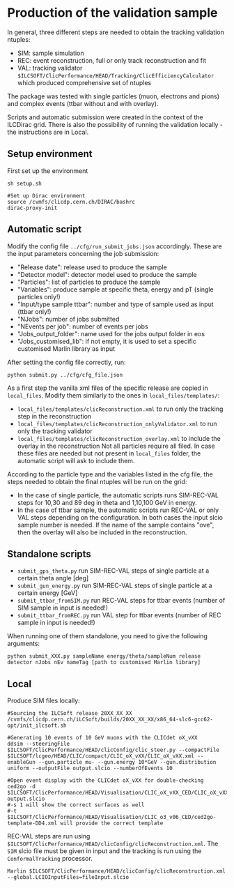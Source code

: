 # Production of the validation sample

In general, three different steps are needed to obtain the tracking validation ntuples:
- SIM: sample simulation
- REC: event reconstruction, full or only track reconstruction and fit
- VAL: tracking validator `$ILCSOFT/ClicPerformance/HEAD/Tracking/ClicEfficiencyCalculator` which produced comprehensive set of ntuples

The package was tested with single particles (muon, electrons and pions) and complex events (ttbar without and with overlay).

Scripts and automatic submission were created in the context of the ILCDirac grid.
There is also the possibility of running the validation locally - the instructions are in Local.

## Setup environment

First set up the environment
```
sh setup.sh

#Set up Dirac environment
source /cvmfs/clicdp.cern.ch/DIRAC/bashrc
dirac-proxy-init
```

## Automatic script

Modify the config file `../cfg/run_submit_jobs.json` accordingly. 
These are the input parameters concerning the job submission:
- "Release date": release used to produce the sample
- "Detector model": detector model used to produce the sample 
- "Particles": list of particles to produce the sample
- "Variables": produce sample at specific theta, energy and pT (single particles only!) 
- "Input/type sample ttbar": number and type of sample used as input (ttbar only!)
- "NJobs": number of jobs submitted
- "NEvents per job": number of events per jobs
- "Jobs_output_folder": name used for the jobs output folder in eos
- "Jobs_customised_lib": if not empty, it is used to set a specific customised Marlin library as input

After setting the config file correctly, run:
```
python submit.py ../cfg/cfg_file.json
```

As a first step the vanilla xml files of the specific release are copied in `local_files`. 
Modify them similarly to the ones in `local_files/templates/`:
- `local_files/templates/clicReconstruction.xml` to run only the tracking step in the reconstruction
- `local_files/templates/clicReconstruction_onlyValidator.xml` to run only the tracking validator
- `local_files/templates/clicReconstruction_overlay.xml` to include the overlay in the reconstruction
Not all particles require all filed. In case these files are needed but not present in `local_files` folder, the automatic script will ask to include them.

According to the particle type and the variables listed in the cfg file, the steps needed to obtain the final ntuples will be run on the grid:
- In the case of single particle, the automatic scripts runs SIM-REC-VAL steps for 10,30 and 89 deg in theta and 1,10,100 GeV in energy.
- In the case of ttbar sample, the automatic scripts run REC-VAL or only VAL steps depending on the configuration. In both cases the input slcio sample number is needed. If the name of the sample contains "ove", then the overlay will also be included in the reconstruction.

## Standalone scripts

- `submit_gps_theta.py` run SIM-REC-VAL steps of single particle at a certain theta angle [deg]
- `submit_gun_energy.py` run SIM-REC-VAL steps of single particle at a certain energy [GeV]
- `submit_ttbar_fromSIM.py` run REC-VAL steps for ttbar events (number of SIM sample in input is needed!)
- `submit_ttbar_fromREC.py` run VAL step for ttbar events (number of REC sample in input is needed!)

When running one of them standalone, you need to give the following arguments:
```
python submit_XXX.py sampleName energy/theta/sampleNum release detector nJobs nEv nameTag [path to customised Marlin library]
```

## Local
Produce SIM files locally:
```
#Sourcing the ILCSoft release 20XX_XX_XX
/cvmfs/clicdp.cern.ch/iLCSoft/builds/20XX_XX_XX/x86_64-slc6-gcc62-opt/init_ilcsoft.sh

#Generating 10 events of 10 GeV muons with the CLICdet oX_vXX
ddsim --steeringFile $ILCSOFT/ClicPerformance/HEAD/clicConfig/clic_steer.py --compactFile $ILCSOFT/lcgeo/HEAD/CLIC/compact/CLIC_oX_vXX/CLIC_oX_vXX.xml --enableGun --gun.particle mu- --gun.energy 10*GeV --gun.distribution uniform --outputFile output.slcio --numberOfEvents 10

#Open event display with the CLICdet oX_vXX for double-checking
ced2go -d $ILCSOFT/ClicPerformance/HEAD/Visualisation/CLIC_oX_vXX_CED/CLIC_oX_vXX_CED.xml output.slcio
#-s 1 will show the correct surfaces as well
#-t $ILCSOFT/ClicPerformance/HEAD/Visualisation/CLIC_o3_v06_CED/ced2go-template-DD4.xml will provide the correct template
```

REC-VAL steps are run using `$ILCSOFT/ClicPerformance/HEAD/clicConfig/clicReconstruction.xml`.
The `SIM` slcio file must be given in input and the tracking is run using the `ConformalTracking` processor.
```
Marlin $ILCSOFT/ClicPerformance/HEAD/clicConfig/clicReconstruction.xml --global.LCIOInputFiles=fileInput.slcio
```
